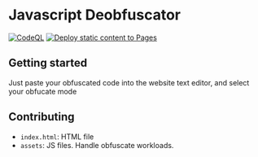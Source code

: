 # Javascript Deobfuscator

[![CodeQL](https://github.com/shiroinekotfs/JSDeObfuscator/actions/workflows/codeql.yml/badge.svg)](https://github.com/shiroinekotfs/JSDeObfuscator/actions/workflows/codeql.yml)
[![Deploy static content to Pages](https://github.com/shiroinekotfs/JSDeObfuscator/actions/workflows/static.yml/badge.svg)](https://github.com/shiroinekotfs/JSDeObfuscator/actions/workflows/static.yml)

## Getting started

Just paste your obfuscated code into the website text editor, and select your obfucate mode

## Contributing

* `index.html`: HTML file
* `assets`: JS files. Handle obfuscate workloads.
